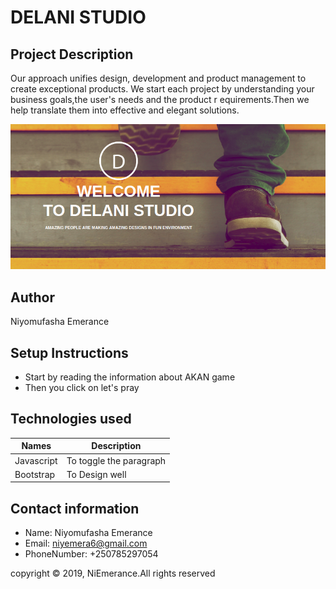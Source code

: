 # DELANI STUDIO
## Project Description

Our approach unifies design, development and product management to create exceptional products.
We start each project by understanding your business goals,the user's needs and the product r
equirements.Then we help translate them into effective and elegant solutions.

<img src="img/delani.png">

## Author

Niyomufasha Emerance

## Setup Instructions

- Start by reading the information about AKAN game
- Then you click on let's pray

## Technologies used

|   Names              | Description                 |
|----------------------|-----------------------------|
|Javascript            | To toggle the paragraph     |
|Bootstrap             | To Design well

## Contact information

- Name: Niyomufasha Emerance
- Email: niyemera6@gmail.com
- PhoneNumber: +250785297054


copyright &copy; 2019, NiEmerance.All rights reserved